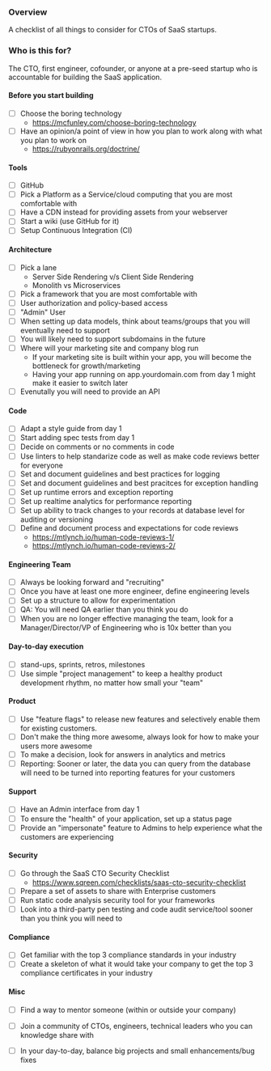 ### Overview
A checklist of all things to consider for CTOs of SaaS startups.

### Who is this for?
The CTO, first engineer, cofounder, or anyone at a pre-seed startup who is accountable for building the SaaS application.

#### Before you start building
- [ ] Choose the boring technology
  - https://mcfunley.com/choose-boring-technology
- [ ] Have an opinion/a point of view in how you plan to work along with what you plan to work on
  - https://rubyonrails.org/doctrine/

#### Tools
- [ ] GitHub 
- [ ] Pick a Platform as a Service/cloud computing that you are most comfortable with
- [ ] Have a CDN instead for providing assets from your webserver
- [ ] Start a wiki (use GitHub for it)
- [ ] Setup Continuous Integration (CI)

#### Architecture
- [ ] Pick a lane
  - Server Side Rendering v/s Client Side Rendering
  - Monolith vs Microservices
- [ ] Pick a framework that you are most comfortable with
- [ ] User authorization and policy-based access
- [ ] "Admin" User
- [ ] When setting up data models, think about teams/groups that you will eventually need to support
- [ ] You will likely need to support subdomains in the future
- [ ] Where will your marketing site and company blog run
  - If your marketing site is built within your app, you will become the bottleneck for growth/marketing
  - Having your app running on app.yourdomain.com from day 1 might make it easier to switch later
- [ ] Evenutally you will need to provide an API

#### Code
- [ ] Adapt a style guide from day 1
- [ ] Start adding spec tests from day 1
- [ ] Decide on comments or no comments in code
- [ ] Use linters to help standarize code as well as make code reviews better for everyone
- [ ] Set and document guidelines and best practices for logging
- [ ] Set and document guidelines and best pracitces for exception handling
- [ ] Set up runtime errors and exception reporting
- [ ] Set up realtime analytics for performance reporting
- [ ] Set up ability to track changes to your records at database level for auditing or versioning
- [ ] Define and document process and expectations for code reviews
  - https://mtlynch.io/human-code-reviews-1/
  - https://mtlynch.io/human-code-reviews-2/
  
#### Engineering Team
- [ ] Always be looking forward and "recruiting"
- [ ] Once you have at least one more engineer, define engineering levels 
- [ ] Set up a structure to allow for experimentation
- [ ] QA: You will need QA earlier than you think you do
- [ ] When you are no longer effective managing the team, look for a Manager/Director/VP of Engineering who is 10x better than you

#### Day-to-day execution
- [ ] stand-ups, sprints, retros, milestones
- [ ] Use simple "project management" to keep a healthy product development rhythm, no matter how small your "team"

#### Product
- [ ] Use "feature flags" to release new features and selectively enable them for existing customers.
- [ ] Don't make the thing more awesome, always look for how to make your users more awesome
- [ ] To make a decision, look for answers in analytics and metrics
- [ ] Reporting: Sooner or later, the data you can query from the database will need to be turned into reporting features for your customers

#### Support
- [ ] Have an Admin interface from day 1
- [ ] To ensure the "health" of your application, set up a status page
- [ ] Provide an "impersonate" feature to Admins to help experience what the customers are experiencing

#### Security
- [ ] Go through the SaaS CTO Security Checklist
  - https://www.sqreen.com/checklists/saas-cto-security-checklist
- [ ] Prepare a set of assets to share with Enterprise customers
- [ ] Run static code analysis security tool for your frameworks
- [ ] Look into a third-party pen testing and code audit service/tool sooner than you think you will need to

#### Compliance
- [ ] Get familiar with the top 3 compliance standards in your industry
- [ ] Create a skeleton of what it would take your company to get the top 3 compliance certificates in your industry

#### Misc
- [ ] Find a way to mentor someone (within or outside your company)
- [ ] Join a community of CTOs, engineers, technical leaders who you can knowledge share with
- [ ] In your day-to-day, balance big projects and small enhancements/bug fixes 




